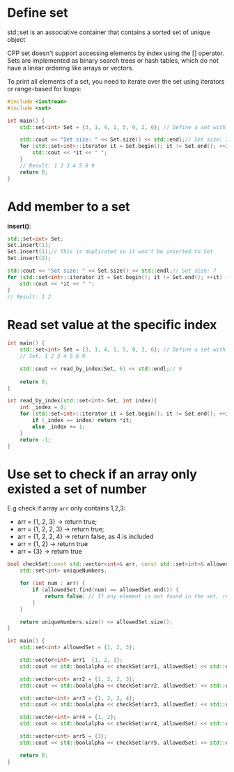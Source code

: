 # Define set
std::set is an associative container that contains a sorted set of unique object

CPP set doesn't support accessing elements by index using the [] operator. Sets are implemented as binary search trees or hash tables, which do not have a linear ordering like arrays or vectors.

To print all elements of a set, you need to iterate over the set using iterators or range-based for loops:
    
```cpp
#include <iostream>
#include <set>

int main() {
    std::set<int> Set = {3, 1, 4, 1, 5, 9, 2, 6}; // Define a set with some initial values

    std::cout << "Set size: " << Set.size() << std::endl;// Set size: 7
    for (std::set<int>::iterator it = Set.begin(); it != Set.end(); ++it) {
        std::cout << *it << " ";
    }
    // Result: 1 2 3 4 5 6 9
    return 0;
}
```
# Add member to a set
**insert()**:
```cpp
std::set<int> Set;
Set.insert(1);
Set.insert(1);// This is duplicated so it won't be inserted to Set
Set.insert(2);

std::cout << "Set size: " << Set.size() << std::endl;// Set size: 7
for (std::set<int>::iterator it = Set.begin(); it != Set.end(); ++it) {
    std::cout << *it << " ";
}
// Result: 1 2
```
# Read set value at the specific index
```cpp
int main() {
    std::set<int> Set = {3, 1, 4, 1, 5, 9, 2, 6}; // Define a set with some initial values
    // Set: 1 2 3 4 5 6 9

    std::cout << read_by_index(Set, 6) << std::endl;// 9
    
    return 0;
}

int read_by_index(std::set<int> Set, int index){
    int _index = 0;
    for (std::set<int>::iterator it = Set.begin(); it != Set.end(); ++it) {
        if (_index == index) return *it;
        else _index += 1;
    }
    return -1;
}
```
# Use set to check if an array only existed a set of number
E.g check if array ``arr`` only contains 1,2,3:
* arr = {1, 2, 3} -> return true;
* arr = {1, 2, 2, 3} -> return true;
* arr = {1, 2, 2, 4} -> return false, as 4 is included
* arr = {1, 2} -> return true
* arr = {3} -> return true

```cpp
bool checkSet(const std::vector<int>& arr, const std::set<int>& allowedSet) {
    std::set<int> uniqueNumbers;

    for (int num : arr) {
        if (allowedSet.find(num) == allowedSet.end()) {
            return false; // If any element is not found in the set, return false
        }
    }

    return uniqueNumbers.size() <= allowedSet.size();
}

int main() {
    std::set<int> allowedSet = {1, 2, 3};

    std::vector<int> arr1  {1, 2, 3};
    std::cout << std::boolalpha << checkSet(arr1, allowedSet) << std::endl; // Output: true

    std::vector<int> arr2 = {1, 2, 2, 3};
    std::cout << std::boolalpha << checkSet(arr2, allowedSet) << std::endl; // Output: true

    std::vector<int> arr3 = {1, 2, 2, 4};
    std::cout << std::boolalpha << checkSet(arr3, allowedSet) << std::endl; // Output: false

    std::vector<int> arr4 = {1, 2};
    std::cout << std::boolalpha << checkSet(arr4, allowedSet) << std::endl; // Output: true

    std::vector<int> arr5 = {3};
    std::cout << std::boolalpha << checkSet(arr5, allowedSet) << std::endl; // Output: true

    return 0;
}
```
